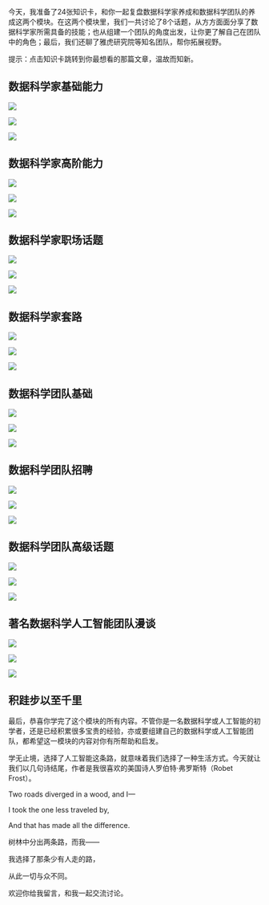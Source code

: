 今天，我准备了24张知识卡，和你一起复盘数据科学家养成和数据科学团队的养成这两个模块。在这两个模块里，我们一共讨论了8个话题，从方方面面分享了数据科学家所需具备的技能；也从组建一个团队的角度出发，让你更了解自己在团队中的角色；最后，我们还聊了雅虎研究院等知名团队，帮你拓展视野。

提示：点击知识卡跳转到你最想看的那篇文章，温故而知新。

## 数据科学家基础能力

[![](https://static001.geekbang.org/resource/image/77/ac/77d37005073f805e73268446179428ac.jpg?wh=1142*510)](https://time.geekbang.org/column/article/308)

[![](https://static001.geekbang.org/resource/image/d0/de/d0d025f6b77fb6aeebcf57e7e97a02de.jpg?wh=1141*529)](https://time.geekbang.org/column/article/311)

[![](https://static001.geekbang.org/resource/image/b1/ec/b138ca051e5f0d29727d062892c617ec.jpg?wh=1139*502)](https://time.geekbang.org/column/article/316)

## 数据科学家高阶能力

[![](https://static001.geekbang.org/resource/image/35/5d/35d8e298059c06428012c2a3ce725e5d.jpg?wh=1139*515)](https://time.geekbang.org/column/article/382)

[![](https://static001.geekbang.org/resource/image/79/29/7995ddec3b3e68ed5afb66989868af29.jpg?wh=1143*541)](https://time.geekbang.org/column/article/385)

[![](https://static001.geekbang.org/resource/image/7a/e6/7a2b68019dc09fd52321e614e3bf90e6.jpg?wh=1143*461)](https://time.geekbang.org/column/article/388)

## 数据科学家职场话题

[![](https://static001.geekbang.org/resource/image/62/d9/62fcfe490d4662d5c1098b17639d63d9.jpg?wh=1142*518)](https://time.geekbang.org/column/article/2504)

[![](https://static001.geekbang.org/resource/image/1e/a7/1ed45672efb5e31ff5d17286e76566a7.jpg?wh=1141*534)](https://time.geekbang.org/column/article/2565)

[![](https://static001.geekbang.org/resource/image/b6/66/b67542b632fe4f1c74e08f25bc009b66.jpg?wh=1143*498)](https://time.geekbang.org/column/article/2625)

## 数据科学家套路

[![](https://static001.geekbang.org/resource/image/f8/9c/f8b466ed45fe7fbf75f212963a4fe39c.jpg?wh=1142*516)](https://time.geekbang.org/column/article/10801)

[![](https://static001.geekbang.org/resource/image/cf/eb/cf35a602d9f2098a811d84b967fe82eb.jpg?wh=1139*541)](https://time.geekbang.org/column/article/10972)

[![](https://static001.geekbang.org/resource/image/13/92/1346bc162e74628b092a17a68ccc5d92.jpg?wh=1144*500)](https://time.geekbang.org/column/article/11307)

## 数据科学团队基础

[![](https://static001.geekbang.org/resource/image/59/8a/59dd0b56af51be5fc0d555bcb917e88a.jpg?wh=1142*516)](https://time.geekbang.org/column/article/13471)

[![](https://static001.geekbang.org/resource/image/2d/06/2d2d84f857385eca986259266baa9f06.jpg?wh=1145*595)](https://time.geekbang.org/column/article/13665)

[![](https://static001.geekbang.org/resource/image/69/9c/6937b4105045252168b7f17911aaf69c.jpg?wh=1140*500)](https://time.geekbang.org/column/article/13816)

## 数据科学团队招聘

[![](https://static001.geekbang.org/resource/image/6c/0c/6cae27e473c86e9f92a3c2552a22a80c.jpg?wh=1136*517)](https://time.geekbang.org/column/article/3261)

[![](https://static001.geekbang.org/resource/image/86/34/8603206014689249a8062387d84c7e34.jpg?wh=1143*588)](https://time.geekbang.org/column/article/3361)

[![](https://static001.geekbang.org/resource/image/ab/ae/ab015415d9b2b5ab2a448e2e5eae02ae.jpg?wh=1136*499)](https://time.geekbang.org/column/article/3614)

## 数据科学团队高级话题

[![](https://static001.geekbang.org/resource/image/f5/f3/f5d35ee1d6aeb18c6a252db42215faf3.jpg?wh=1140*521)](https://time.geekbang.org/column/article/156)

[![](https://static001.geekbang.org/resource/image/a1/e3/a11e61cf408dd59e11f7e8f2a407a7e3.jpg?wh=1143*590)](https://time.geekbang.org/column/article/3744)

[![](https://static001.geekbang.org/resource/image/bd/fd/bd16eef4d26c147ee731eb50d5d604fd.jpg?wh=1141*507)](https://time.geekbang.org/column/article/3909)

## 著名数据科学人工智能团队漫谈

[![](https://static001.geekbang.org/resource/image/00/ad/00d19818186b073dab6b0a248b24a8ad.jpg?wh=1140*520)](https://time.geekbang.org/column/article/379)

[![](https://static001.geekbang.org/resource/image/8b/60/8b808afc90cad6fd25f6280ef180ef60.jpg?wh=1140*588)](https://time.geekbang.org/column/article/40617)

[![](https://static001.geekbang.org/resource/image/30/50/30336b4409f71aef67c710bafd5f0e50.jpg?wh=1143*502)](https://time.geekbang.org/column/article/40765)

## 积跬步以至千里

最后，恭喜你学完了这个模块的所有内容。不管你是一名数据科学或人工智能的初学者，还是已经积累很多宝贵的经验，亦或要组建自己的数据科学或人工智能团队，都希望这一模块的内容对你有所帮助和启发。

学无止境，选择了人工智能这条路，就意味着我们选择了一种生活方式。今天就让我们以几句诗结尾，作者是我很喜欢的美国诗人罗伯特·弗罗斯特（Robet Frost）。

Two roads diverged in a wood, and I—

I took the one less traveled by,

And that has made all the difference.

树林中分出两条路，而我——

我选择了那条少有人走的路，

从此一切与众不同。

欢迎你给我留言，和我一起交流讨论。